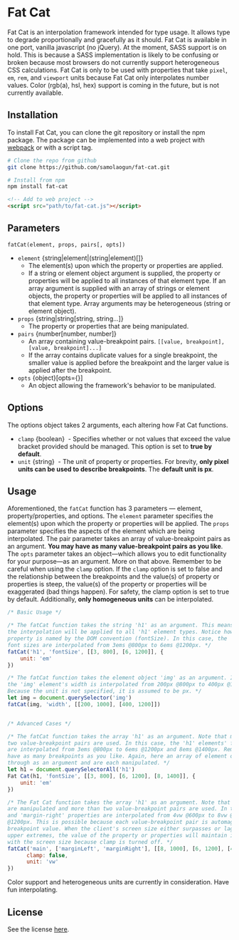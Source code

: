 # Fat Cat

Fat Cat is an interpolation framework intended for type usage. It allows type to degrade proportionally and gracefully as it should. Fat Cat is available in one port, vanilla javascript (no jQuery). At the moment, SASS support is on hold. This is because a SASS implementation is likely to be confusing or broken because most browsers do not currently support heterogeneous CSS calculations. Fat Cat is only to be used with properties that take `pixel`, `em`, `rem`, and `viewport` units because Fat Cat only interpolates number values. Color (rgb(a), hsl, hex) support is coming in the future, but is not currently available.

## Installation

To install Fat Cat, you can clone the git repository or install the npm package. The package can be implemented into a web project with [webpack](https://webpack.github.io/) or with a script tag.

```bash
# Clone the repo from github
git clone https://github.com/samolaogun/fat-cat.git
```

```bash
# Install from npm
npm install fat-cat
```

```html
<!-- Add to web project -->
<script src="path/to/fat-cat.js"></script>
```

## Parameters

`fatCat(element, props, pairs[, opts])`

- `element` {string|element|(string|element)[]}
  - The element(s) upon which the property or properties are applied.
  - If a string or element object argument is supplied, the property or properties will be applied to all instances of that element type. If an array argument is supplied with an array of strings or element objects, the property or properties will be applied to all instances of that element type. Array arguments may be heterogeneous (string or element object).
- `props` {string|string[string, string...]}
  - The property or properties that are being manipulated.
- `pairs` {number[number, number]}
  - An array containing value-breakpoint pairs. `[[value, breakpoint], [value, breakpoint]...]`
  - If the array contains duplicate values for a single breakpoint, the smaller value is applied before the breakpoint and the larger value is applied after the breakpoint.
- `opts` {object}[opts={}]
  - An object allowing the framework's behavior to be manipulated.

## Options

The options object takes 2 arguments, each altering how Fat Cat functions.

- `clamp` {boolean}
  - Specifies whether or not values that exceed the value bracket provided should be managed. This option is set to **true by default**.
- `unit` {string}
  - The unit of property or properties. For brevity, **only pixel units can be used to describe breakpoints**. The **default unit is px**.

## Usage

Aforementioned, the `fatCat` function has 3 parameters — element, property/properties, and options. The `element` parameter specifies the element(s) upon which the property or properties will be applied. The `props` parameter specifies the aspects of the element which are being interpolated. The pair parameter takes an array of value-breakpoint pairs as an argument. **You may have as many value-breakpoint pairs as you like**. The `opts` parameter takes an object—which allows you to edit functionality for your purpose—as an argument. More on that above. Remember to be careful when using the `clamp` option. If the `clamp` option is set to false and the relationship between the breakpoints and the value(s) of property or properties is steep, the value(s) of the property or properties will be exaggerated (bad things happen). For safety, the clamp option is set to true by default. Additionally, **only homogeneous units** can be interpolated.

```javascript
/* Basic Usage */

/* The fatCat function takes the string 'h1' as an argument. This means that 
the interpolation will be applied to all 'h1' element types. Notice how the CSS 
property is named by the DOM convention (fontSize). In this case, the 'h1' elements' 
font sizes are interpolated from 3ems @800px to 6ems @1200px. */
fatCat('h1', 'fontSize', [[3, 800], [6, 1200]], {
    unit: 'em'
})

/* The fatCat function takes the element object 'img' as an argument. In this case,
the 'img' element's width is interpolated from 200px @800px to 400px @1200px. 
Because the unit is not specified, it is assumed to be px. */
let img = document.querySelector('img')
fatCat(img, 'width', [[200, 1000], [400, 1200]])


/* Advanced Cases */

/* The fatCat function takes the array 'h1' as an argument. Note that more than 
two value-breakpoint pairs are used. In this case, the 'h1' elements' font sizes 
are interpolated from 3ems @800px to 6ems @1200px and 8ems @1400px. Remember, you can
have as many breakpoints as you like. Again, here an array of element objects are passed 
through as an argument and are each manipulated. */
let h1 = document.querySelectorAll('h1')
Fat Cat(h1, 'fontSize', [[3, 800], [6, 1200], [8, 1400]], {
    unit: 'em'
})

/* The Fat Cat function takes the array 'h1' as an argument. Note that multiple CSS properties 
are manipulated and more than two value-breakpoint pairs are used. In this case, the 'margin-left'
and 'margin-right' properties are interpolated from 4vw @600px to 8vw @1000px and back down to 6vw
@1200px. This is possible because each value-breakpoint pair is automagically sorted by its 
breakpoint value. When the client's screen size either surpasses or lags behind the lower or
upper extremes, the value of the property or properties will maintain its last relationship 
with the screen size because clamp is turned off. */
fatCat('main', ['marginLeft', 'marginRight'], [[8, 1000], [6, 1200], [4, 600]], {
      clamp: false,
      unit: 'vw'
})
```

Color support and heterogeneous units are currently in consideration. Have fun interpolating.

## License

See the license [here](https://github.com/samolaogun/fat-cat/blob/master/LICENSE).
